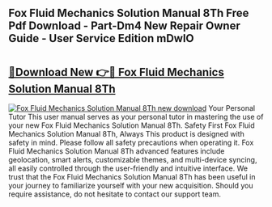 ## Fox Fluid Mechanics Solution Manual 8Th Free Pdf Download - Part-Dm4 New Repair Owner Guide - User Service Edition mDwlO

# <h2><a href="http://bc57965.oget.top/?id=Fox+Fluid+Mechanics+Solution+Manual+8Th">🔗Download New 👉🔴 Fox Fluid Mechanics Solution Manual 8Th</a></h2>

[![Fox Fluid Mechanics Solution Manual 8Th new download](https://i.imgur.com/5g1atiW.png)](http://bc57965.oget.top/?id=Fox+Fluid+Mechanics+Solution+Manual+8Th)
Your Personal Tutor This user manual serves as your personal tutor in mastering the use of your new Fox Fluid Mechanics Solution Manual 8Th. Safety First Fox Fluid Mechanics Solution Manual 8Th, Always This product is designed with safety in mind. Please follow all safety precautions when operating it. Fox Fluid Mechanics Solution Manual 8Th advanced features include geolocation, smart alerts, customizable themes, and multi-device syncing, all easily controlled through the user-friendly and intuitive interface. We trust that the Fox Fluid Mechanics Solution Manual 8Th has been useful in your journey to familiarize yourself with your new acquisition. Should you require assistance, do not hesitate to contact our support team.

